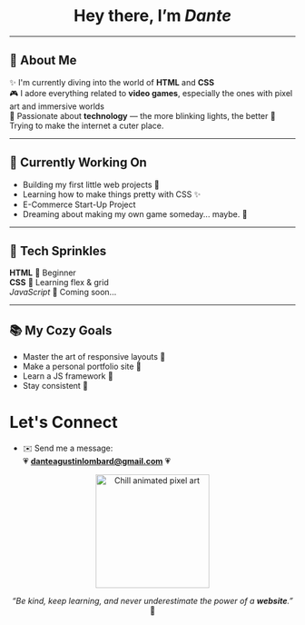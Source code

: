 <h1 align="center">Hey there, I’m <em>Dante</em></h1>

---

## 💫 About Me

✨ I'm currently diving into the world of **HTML** and **CSS**  
🎮 I adore everything related to **video games**, especially the ones with pixel art and immersive worlds  
🧠 Passionate about **technology** — the more blinking lights, the better
🌸 Trying to make the internet a cuter place.  

---

## 🌈 Currently Working On

- Building my first little web projects 🐣
- Learning how to make things pretty with CSS ✨
- E-Commerce Start-Up Project
- Dreaming about making my own game someday... maybe. 👾

---

## 🧁 Tech Sprinkles

<strong>HTML</strong> 🍓 Beginner  
<strong>CSS</strong> 🍬 Learning flex & grid  
<em>JavaScript</em> 🍪 Coming soon...  

---

## 📚 My Cozy Goals
 
 - Master the art of responsive layouts 📱
 - Make a personal portfolio site 🎀
 - Learn a JS framework 🚀
 - Stay consistent 🌱

# Let's Connect
- ✉️ Send me a message:  
  💗 <a href="mailto:danteagustinlombard@gmail.com">**danteagustinlombard@gmail.com**</a> 💗

<p align="center"> <img src="https://i.pinimg.com/originals/70/cc/e5/70cce5b7f91f178e67b9673e169d8e40.gif" width="200px" alt="Chill animated pixel art" /> </p> <p align="center"> <em>“Be kind, keep learning, and never underestimate the power of a <strong>website</strong>.”</em> 🌟 </p>
